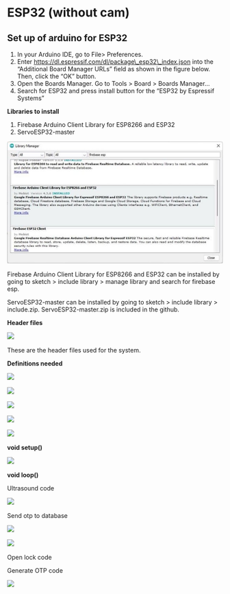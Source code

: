 # ESP32 (without cam)

## Set up of arduino for ESP32

1. In your Arduino IDE, go to File> Preferences.
1. Enter https://dl.espressif.com/dl/package\_esp32\_index.json into the “Additional Board Manager URLs” field as shown in the figure below. Then, click the “OK” button.
1. Open the Boards Manager. Go to Tools > Board > Boards Manager…
1. Search for ESP32 and press install button for the “ESP32 by Espressif Systems”

**Libraries to install**

1. Firebase Arduino Client Library for ESP8266 and ESP32
1. ServoESP32-master

![Image not found!](https://github.com/Xeropyt/IOTS-Project/blob/main/Images/321.jpeg?raw=true)

Firebase Arduino Client Library for ESP8266 and ESP32 can be installed by going to sketch > include library > manage library and search for firebase esp.

ServoESP32-master can be installed by going to sketch > include library > include.zip. ServoESP32-master.zip is included in the github.

**Header files**

![](Aspose.Words.921cebd0-e2fd-40a3-bba6-219666373839.002.png)

These are the header files used for the system.

**Definitions needed**

![](Aspose.Words.921cebd0-e2fd-40a3-bba6-219666373839.003.png)

![](Aspose.Words.921cebd0-e2fd-40a3-bba6-219666373839.004.png)

![](Aspose.Words.921cebd0-e2fd-40a3-bba6-219666373839.005.png)

![](Aspose.Words.921cebd0-e2fd-40a3-bba6-219666373839.006.png)

![](Aspose.Words.921cebd0-e2fd-40a3-bba6-219666373839.007.png)

**void setup()**

![](Aspose.Words.921cebd0-e2fd-40a3-bba6-219666373839.008.jpeg)

**void loop()**

Ultrasound code

![](Aspose.Words.921cebd0-e2fd-40a3-bba6-219666373839.009.png)

Send otp to database

![](Aspose.Words.921cebd0-e2fd-40a3-bba6-219666373839.010.jpeg)

![](Aspose.Words.921cebd0-e2fd-40a3-bba6-219666373839.011.png)

Open lock code

Generate OTP code

![](Aspose.Words.921cebd0-e2fd-40a3-bba6-219666373839.012.png)

